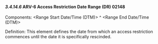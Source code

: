 #### *3.4.14.6* ARV-6 Access Restriction Date Range (DR) 02148

Components: &lt;Range Start Date/Time (DTM)> ^ &lt;Range End Date/Time (DTM)>

Definition: This element defines the date from which an access restriction commences until the date it is specifically rescinded.
